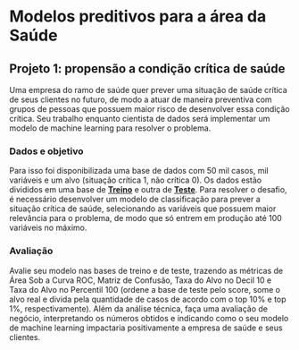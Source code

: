 # Modelos preditivos para a área da Saúde

## Projeto 1: propensão a condição crítica de saúde

Uma empresa do ramo de saúde quer prever uma situação de saúde crítica de seus clientes no futuro, de modo a atuar de maneira preventiva com grupos de pessoas que possuem maior risco de desenvolver essa condição crítica. Seu trabalho enquanto cientista de dados será implementar um modelo de machine learning para resolver o problema.

### Dados e objetivo

Para isso foi disponibilizada uma base de dados com 50 mil casos, mil variáveis e um alvo (situação crítica 1, não crítica 0). Os dados estão divididos em uma base de [**Treino**](https://drive.google.com/file/d/1cBiizQ0ftP16dxqSQ8XVcf5oYIwEHkIU/view?usp=sharing) e outra de [**Teste**](https://drive.google.com/file/d/13AoBow1bEiAmmw9fqi0sv-QaoTciLiid/view?usp=sharing). Para resolver o desafio, é necessário desenvolver um modelo de classificação para prever a situação crítica de saúde, selecionando as variáveis que possuem maior relevância para o problema, de modo que só entrem em produção até 100 variáveis no máximo.

### Avaliação

Avalie seu modelo nas bases de treino e de teste, trazendo as métricas de Área Sob a Curva ROC, Matriz de Confusão, Taxa do Alvo no Decil 10 e Taxa do Alvo no Percentil 100 (ordene a base de teste pelo score, some o alvo real e divida pela quantidade de casos de acordo com o top 10% e top 1%, respectivamente). Além da análise técnica, faça uma avaliação de negócio, interpretando os números obtidos e indicando como o seu modelo de machine learning impactaria positivamente a empresa de saúde e seus clientes.